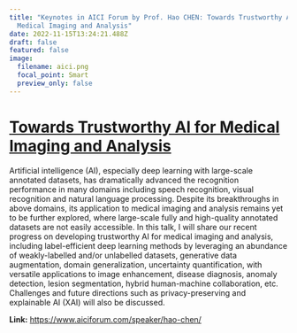 ```yaml
---
title: "Keynotes in AICI Forum by Prof. Hao CHEN: Towards Trustworthy AI for
  Medical Imaging and Analysis"
date: 2022-11-15T13:24:21.488Z
draft: false
featured: false
image:
  filename: aici.png
  focal_point: Smart
  preview_only: false
---
```

<!--StartFragment-->

# [Towards Trustworthy AI for Medical Imaging and Analysis](https://www.aiciforum.com/speaker/hao-chen/)

<!--EndFragment-->

Artificial intelligence (AI), especially deep learning with large-scale annotated datasets, has dramatically advanced the recognition performance in many domains including speech recognition, visual recognition and natural language processing. Despite its breakthroughs in above domains, its application to medical imaging and analysis remains yet to be further explored, where large-scale fully and high-quality annotated datasets are not easily accessible. In this talk, I will share our recent progress on developing trustworthy AI for medical imaging and analysis, including label-efficient deep learning methods by leveraging an abundance of weakly-labelled and/or unlabelled datasets, generative data augmentation, domain generalization, uncertainty quantification, with versatile applications to image enhancement, disease diagnosis, anomaly detection, lesion segmentation, hybrid human-machine collaboration, etc. Challenges and future directions such as privacy-preserving and explainable AI (XAI) will also be discussed.

**Link:** <https://www.aiciforum.com/speaker/hao-chen/>

<br>
<br>
<br>